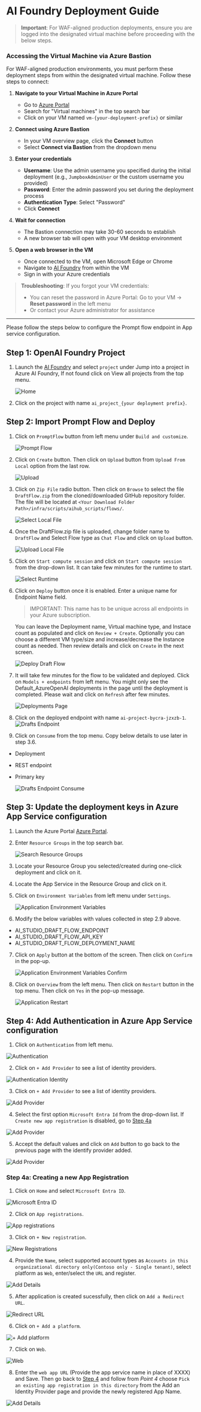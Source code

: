 # AI Foundry Deployment Guide 

> **Important**: For WAF-aligned production deployments, ensure you are logged into the designated virtual machine before proceeding with the below steps.

### Accessing the Virtual Machine via Azure Bastion

For WAF-aligned production environments, you must perform these deployment steps from within the designated virtual machine. Follow these steps to connect:

1. **Navigate to your Virtual Machine in Azure Portal**
   - Go to [Azure Portal](https://portal.azure.com/)
   - Search for "Virtual machines" in the top search bar
   - Click on your VM named `vm-{your-deployment-prefix}` or similar

2. **Connect using Azure Bastion**
   - In your VM overview page, click the **Connect** button
   - Select **Connect via Bastion** from the dropdown menu

3. **Enter your credentials**
   - **Username**: Use the admin username you specified during the initial deployment (e.g., `JumpboxAdminUser` or the custom username you provided)
   - **Password**: Enter the admin password you set during the deployment process
   - **Authentication Type**: Select "Password" 
   - Click **Connect**

4. **Wait for connection**
   - The Bastion connection may take 30-60 seconds to establish
   - A new browser tab will open with your VM desktop environment

5. **Open a web browser in the VM**
   - Once connected to the VM, open Microsoft Edge or Chrome
   - Navigate to [AI Foundry](https://ai.azure.com/) from within the VM
   - Sign in with your Azure credentials

> **Troubleshooting**: If you forgot your VM credentials:
> - You can reset the password in Azure Portal: Go to your VM → **Reset password** in the left menu
> - Or contact your Azure administrator for assistance
---

Please follow the steps below to configure the Prompt flow endpoint in App service configuration.

## Step 1: OpenAI Foundry Project
1. Launch the [AI Foundry](https://ai.azure.com/) and select `project` under Jump into a project in Azure AI Foundry, If not found click on View all projects from the top menu.

    ![Home](/docs/images/aiStudio/Home.png)

2. Click on the project with name `ai_project_{your deployment prefix}`.

## Step 2: Import Prompt Flow and Deploy

1. Click on `PromptFlow` button from left menu under `Build and customize`.

    ![Prompt Flow](/docs/images/aiStudio/PromptFlow.png)

2. Click on `Create` button. Then click on `Upload` button from `Upload From Local` option from the last row.
    
    ![Upload](/docs/images/aiStudio/UploadFromLocal.png)

3. Click on `Zip File` radio button. Then click on `Browse` to select the file `DraftFlow.zip` from the cloned/downloaded GitHub repository folder. The file will be located at `<Your Download Folder Path>/infra/scripts/aihub_scripts/flows/`.

    ![Select Local File](/docs/images/aiStudio/SelectLocalFile.png)

4. Once the DraftFlow.zip file is uploaded, change folder name to `DraftFlow` and Select Flow type as `Chat Flow` and click on `Upload` button.

    ![Upload Local File](/docs/images/aiStudio/UploadLocalFile.png)


5. Click on `Start compute session` and click on `Start compute session` from the drop-down list. It can take few minutes for the runtime to start.

    ![Select Runtime](/docs/images/aiStudio/SelectRunTime.png)

6. Click on `Deploy` button once it is enabled. Enter a unique name for Endpoint Name field.
    >IMPORTANT: This name has to be unique across all endpoints in your Azure subscription.

    You can leave the Deployment name, Virtual machine type, and Instace count as populated and click on `Review + Create`. Optionally you can choose a different VM type/size and increase/decrease the Instance count as needed. Then review details and click on `Create` in the next screen.

    ![Deploy Draft Flow](/docs/images/aiStudio/DeployDraftFlow.png)

7. It will take few minutes for the flow to be validated and deployed. Click on `Models + endpoints` from left menu. You might only see the Default_AzureOpenAI deployments in the page until the deployment is completed. Please wait and click on `Refresh` after few minutes.

   ![Deployments Page](/docs/images/aiStudio/BlankDeploymentsPage.png)


8. Click on the deployed endpoint with name `ai-project-bycra-jzxzb-1`.
   ![Drafts Endpoint](/docs/images/aiStudio/DraftsEndpoint.png)

9. Click on `Consume` from the top menu. Copy below details to use later in step 3.6.
- Deployment
- REST endpoint
- Primary key

    ![Drafts Endpoint Consume](/docs/images/aiStudio/DraftsEndpointConsume.png)

## Step 3: Update the deployment keys in Azure App Service configuration
1. Launch the Azure Portal [Azure Portal](https://portal.azure.com/).
2. Enter `Resource Groups` in the top search bar.

    ![Search Resource Groups](/docs/images/aiStudio/AzurePortalResourceGroups.png)

3. Locate your Resource Group you selected/created during one-click deployment and click on it.

4. Locate the App Service in the Resource Group and click on it.

5. Click on `Environment Variables` from left menu under `Settings`.

    ![Application Environment Variables](/docs/images/aiStudio/AppEnvironmentVariables.png)

6. Modify the below variables with values collected in step 2.9 above.
- AI_STUDIO_DRAFT_FLOW_ENDPOINT
- AI_STUDIO_DRAFT_FLOW_API_KEY
- AI_STUDIO_DRAFT_FLOW_DEPLOYMENT_NAME

7. Click on `Apply` button at the bottom of the screen. Then click on `Confirm` in the pop-up.

    ![Application Environment Variables Confirm](/docs/images/aiStudio/AppEnvironmentVariablesConfirm.png)

8. Click on `Overview` from the left menu. Then click on `Restart` button in the top menu. Then click on `Yes` in the pop-up message. 

   ![Application Restart](/docs/images/aiStudio/AppServiceRestart.png)

    
## Step 4: Add Authentication in Azure App Service configuration

1. Click on `Authentication` from left menu.

  ![Authentication](/docs/images/aiStudio/AppAuthentication.png)

2. Click on `+ Add Provider` to see a list of identity providers.

  ![Authentication Identity](/docs/images/aiStudio/AppAuthenticationIdentity.png)

3. Click on `+ Add Provider` to see a list of identity providers.

  ![Add Provider](/docs/images/aiStudio/AppAuthIdentityProvider.png)

4. Select the first option `Microsoft Entra Id` from the drop-down list. If `Create new app registration` is disabled, go to [Step 4a](https://github.com/microsoft/Build-your-own-AI-Assistant-Solution-Accelerator/blob/PSL-Authenticate-Doc/docs/AIStudioDeployment.md#step-4a-creating-a-new-app-registration)

 ![Add Provider](/docs/images/aiStudio/AppAuthIdentityProviderAdd.png)

5. Accept the default values and click on `Add` button to go back to the previous page with the identify provider added.
   
 ![Add Provider](/docs/images/aiStudio/AppAuthIdentityProviderAdded.png)

### Step 4a: Creating a new App Registration
1. Click on `Home` and select `Microsoft Entra ID`.

![Microsoft Entra ID](/docs/images/aiStudio/MicrosoftEntraID.png)

2. Click on `App registrations`.

![App registrations](/docs/images/aiStudio/Appregistrations.png)

3. Click on `+ New registration`.

![New Registrations](/docs/images/aiStudio/NewProject.png)

4. Provide the `Name`, select supported account types as `Accounts in this organizational directory only(Contoso only - Single tenant)`, select platform as `Web`, enter/select the `URL` and register.

![Add Details](/docs/images/aiStudio/AddDetails.png)

5. After application is created sucessfully, then click on `Add a Redirect URL`.

![Redirect URL](/docs/images/aiStudio/AddRedirectURL.png)

6. Click on `+ Add a platform`.

![+ Add platform](/docs/images/aiStudio/AddPlatform.png)

7. Click on `Web`.

![Web](/docs/images/aiStudio/Web.png)

8. Enter the `web app URL` (Provide the app service name in place of XXXX) and Save. Then go back to [Step 4](https://github.com/microsoft/Build-your-own-AI-Assistant-Solution-Accelerator/blob/PSL-Authenticate-Doc/docs/AIStudioDeployment.md#step-4-add-authentication-in-azure-app-service-configuration) and follow from _Point 4_ choose `Pick an existing app registration in this directory` from the Add an Identity Provider page and provide the newly registered App Name.

![Add Details](/docs/images/aiStudio/WebAppURL.png)
